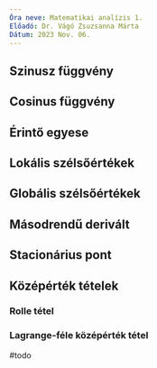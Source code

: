 ```yaml
---
Óra neve: Matematikai analízis 1.
Előadó: Dr. Vágó Zsuzsanna Márta
Dátum: 2023 Nov. 06.
---
```

## Szinusz függvény
## Cosinus függvény
## Érintő egyese
## Lokális szélsőértékek
## Globális szélsőértékek
## Másodrendű derivált
## Stacionárius pont
##  Középérték tételek
### Rolle tétel
### Lagrange-féle középérték tétel
#todo